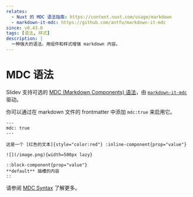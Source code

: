 ```yaml
---
relates:
  - Nuxt 的 MDC 语法指南: https://content.nuxt.com/usage/markdown
  - markdown-it-mdc: https://github.com/antfu/markdown-it-mdc
since: v0.43.0
tags: [语法, 样式]
description: |
  一种强大的语法，用组件和样式增强 markdown 内容。
---
```


# MDC 语法

Slidev 支持可选的 [MDC (Markdown Components) 语法](https://content.nuxt.com/usage/markdown)，由 [`markdown-it-mdc`](https://github.com/antfu/markdown-it-mdc) 驱动。

你可以通过在 markdown 文件的 frontmatter 中添加 `mdc:true` 来启用它。

```mdc
---
mdc: true
---

这是一个 [红色的文本]{style="color:red"} :inline-component{prop="value"}

![](/image.png){width=500px lazy}

::block-component{prop="value"}
**default** 插槽的内容
::
```

请参阅 [MDC Syntax](https://content.nuxt.com/guide/writing/mdc) 了解更多。
